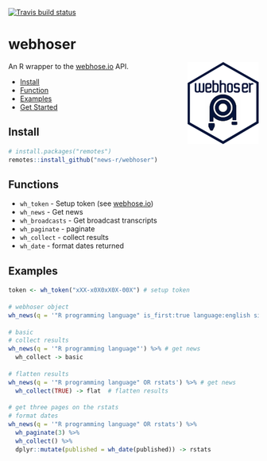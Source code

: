 [![Travis build status](https://travis-ci.org/news-r/webhoser.svg?branch=master)](https://travis-ci.org/news-r/webhoser)

# webhoser

<img src = "/man/figures/logo.png" align = "right" />

An R wrapper to the [webhose.io](https://webhose.io/) API.

* [Install](#install)
* [Function](#functions)
* [Examples](#examples)
* [Get Started](http://webhoser.john-coene.com/)

## Install

```r
# install.packages("remotes")
remotes::install_github("news-r/webhoser")
```

## Functions

* `wh_token` - Setup token (see [webhose.io](https://webhose.io/))
* `wh_news` - Get news
* `wh_broadcasts` - Get broadcast transcripts
* `wh_paginate` - paginate
* `wh_collect` - collect results
* `wh_date` - format dates returned

## Examples

```r
token <- wh_token("xXX-x0X0xX0X-00X") # setup token

# webhoser object
wh_news(q = '"R programming language" is_first:true language:english site_type:news') -> news

# basic
# collect results
wh_news(q = '"R programming language"') %>% # get news
  wh_collect -> basic
  
# flatten results
wh_news(q = '"R programming language" OR rstats') %>% # get news
  wh_collect(TRUE) -> flat  # flatten results

# get three pages on the rstats
# format dates
wh_news(q = '"R programming language" OR rstats') %>% 
  wh_paginate(3) %>% 
  wh_collect() %>% 
  dplyr::mutate(published = wh_date(published)) -> rstats
```
